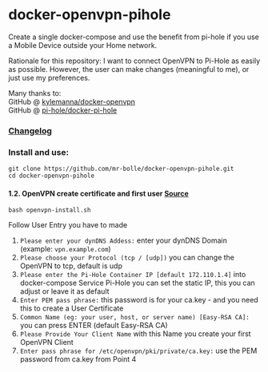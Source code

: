 # docker-openvpn-pihole
Create a single docker-compose and use the benefit from pi-hole if you use a Mobile Device outside your Home network.

Rationale for this repository: I want to connect OpenVPN to Pi-Hole as easily as possible. However, the user can make changes (meaningful to me), or just use my preferences.

Many thanks to:  
GitHub @ [kylemanna/docker-openvpn](https://github.com/kylemanna/docker-openvpn/)  
GitHub @ [pi-hole/docker-pi-hole](https://github.com/pi-hole/docker-pi-hole/)

### [Changelog](https://github.com/mr-bolle/docker-openvpn-pihole/blob/master/CHANGELOG.md)

### Install and use:
```
git clone https://github.com/mr-bolle/docker-openvpn-pihole.git
cd docker-openvpn-pihole
```

#### 1.2. OpenVPN create certificate and first user [Source](https://github.com/kylemanna/docker-openvpn/blob/master/docs/docker-compose.md)

`bash openvpn-install.sh`

Follow User Entry you have to made
1. `Please enter your dynDNS Addess:` enter your dynDNS Domain (example: `vpn.example.com`)
2. `Please choose your Protocol (tcp / [udp])` you can change the OpenVPN to tcp, default is udp
3. `Please enter the Pi-Hole Container IP [default 172.110.1.4]` into docker-compose Service Pi-Hole you can set the static IP, this you can adjust or leave it as default
4. `Enter PEM pass phrase:` this password is for your ca.key - and you need this to create a User Certificate
5. `Common Name (eg: your user, host, or server name) [Easy-RSA CA]:` you can press ENTER (default Easy-RSA CA)
6. `Please Provide Your Client Name` with this Name you create your first OpenVPN Client
7. `Enter pass phrase for /etc/openvpn/pki/private/ca.key:` use the PEM password from ca.key from Point 4
